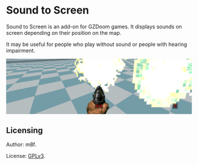 # Sound to Screen

Sound to Screen is an add-on for GZDoom games. It displays sounds on screen
depending on their position on the map.

It may be useful for people who play without sound or people with hearing
impairment.

![Screenshot](screenshots/screenshot1.png)

## Licensing

Author: m8f.

License: [GPLv3](copying.txt).
